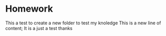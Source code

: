 # Homework
This a test to create a new folder to test my knoledge
This is a new line of content;
It is a just a test
thanks
